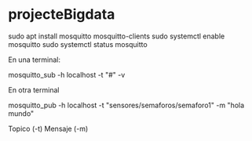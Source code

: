 # projecteBigdata

sudo apt install mosquitto mosquitto-clients
sudo systemctl enable mosquitto
sudo systemctl status mosquitto


En una terminal:

mosquitto_sub -h localhost -t "#" -v

En otra terminal

mosquitto_pub -h localhost -t "sensores/semaforos/semaforo1" -m "hola mundo"

Topico (-t) Mensaje (-m)
